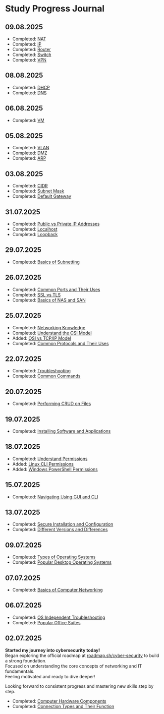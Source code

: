 # Study Progress Journal

## 09.08.2025
- Completed: [NAT](notes/Networking-Knowledge/Understand-the-Terminology/NAT.md)
- Completed: [IP](notes/Networking-Knowledge/Understand-the-Terminology/IP.md)
- Completed: [Router](notes/Networking-Knowledge/Understand-the-Terminology/Router.md)
- Completed: [Switch](notes/Networking-Knowledge/Understand-the-Terminology/Switch.md)
- Completed: [VPN](notes/Networking-Knowledge/Understand-the-Terminology/VPN.md)

## 08.08.2025
- Completed: [DHCP](notes/Networking-Knowledge/Understand-the-Terminology/DHCP.md)
- Completed: [DNS](notes/Networking-Knowledge/Understand-the-Terminology/DNS.md)

## 06.08.2025
- Completed: [VM](notes/Networking-Knowledge/Understand-the-Terminology/VM.md)

## 05.08.2025
- Completed: [VLAN](notes/Networking-Knowledge/Understand-the-Terminology/VLAN.md)
- Completed: [DMZ](notes/Networking-Knowledge/Understand-the-Terminology/DMZ.md)
- Completed: [ARP](notes/Networking-Knowledge/Understand-the-Terminology/ARP.md)

## 03.08.2025
- Completed: [CIDR](notes/Networking-Knowledge/IP-terminology/CIDR.md)
- Completed: [Subnet Mask](notes/Networking-Knowledge/IP-terminology/Subnet-Mask.md)
- Completed: [Default Gateway](notes/Networking-Knowledge/IP-terminology/Default-Gateway.md)

## 31.07.2025
- Completed: [Public vs Private IP Addresses](notes/Networking-Knowledge/IP-terminology/Public-vs-Private-IP-Addresses.md)
- Completed: [Localhost](notes/Networking-Knowledge/IP-terminology/Localhost.md)
- Completed: [Loopback](notes/Networking-Knowledge/IP-terminology/Loopback.md)

## 29.07.2025
- Completed: [Basics of Subnetting](notes/Networking-Knowledge/IP-terminology/Basics-of-Subnetting.md)

## 26.07.2025
- Completed: [Common Ports and Their Uses](notes/Networking-Knowledge/Networking-Basics/Common-Ports-and-Their-Uses.md)
- Completed: [SSL vs TLS](notes/Networking-Knowledge/Networking-Basics/SSL-vs-TLS.md)
- Completed: [Basics of NAS and SAN](notes/Networking-Knowledge/Networking-Basics/Basics-of-NAS-and-SAN.md)

## 25.07.2025
- Completed: [Networking Knowledge](notes/Networking-Knowledge/Networking-Basics/Networking-Knowledge.md)
- Completed: [Understand the OSI Model](notes/Networking-Knowledge/Networking-Basics/Understand-the-OSI-Model.md)
- Added: [OSI vs TCP/IP Model](deep-dive/OSI-vs-TCP-IP-Model.md)
- Completed: [Common Protocols and Their Uses](notes/Networking-Knowledge/Networking-Basics/Common-Protocols-and-Their-Uses.md)

## 22.07.2025
- Completed: [Troubleshooting](notes/Operating-Systems/Troubleshooting.md)
- Completed: [Common Commands](notes/Operating-Systems/Common-Commands.md)

## 20.07.2025
- Completed: [Performing CRUD on Files](notes/Operating-Systems/Performing-CRUD-on-Files.md)

## 19.07.2025
- Completed: [Installing Software and Applications](notes/Operating-Systems/Installing-Software-and-Applications.md)

## 18.07.2025
- Completed: [Understand Permissions](notes/Operating-Systems/Understand-Permissions.md)
- Added: [Linux CLI Permissions](deep-dive/Linux-CLI-Permissions.md)
- Added: [Windows PowerShell Permissions](deep-dive/Windows-PowerShell-Permissions.md)

## 15.07.2025
- Completed: [Navigating Using GUI and CLI](notes/Operating-Systems/Navigating-Using-GUI-and-CLI.md)

## 13.07.2025
- Completed: [Secure Installation and Configuration](notes/Operating-Systems/Secure-Installation-and-Configuration.md)
- Completed: [Different Versions and Differences](notes/Operating-Systems/Different-Versions-and-Differences.md)

## 09.07.2025
- Completed: [Types of Operating Systems](notes/Operating-Systems/Types-of-Operating-Systems.md)
- Completed: [Popular Desktop Operating Systems](notes/Operating-Systems/Popular-Desktop-Operating-Systems.md)

## 07.07.2025
- Completed: [Basics of Computer Networking](notes/Fundamental-IT-Skills/Basics-of-Computer-Networking.md)

## 06.07.2025
- Completed: [OS Independent Troubleshooting](notes/Fundamental-IT-Skills/OS-Independent-Troubleshooting.md)
- Completed: [Popular Office Suites](notes/Fundamental-IT-Skills/Popular-Office-Suites.md)

## 02.07.2025

**Started my journey into cybersecurity today!**  
Began exploring the official roadmap at [roadmap.sh/cyber-security](https://roadmap.sh/cyber-security) to build a strong foundation.  
Focused on understanding the core concepts of networking and IT fundamentals.  
Feeling motivated and ready to dive deeper!

Looking forward to consistent progress and mastering new skills step by step.

- Completed: [Computer Hardware Components](notes/Fundamental-IT-Skills/Computer-Hardware-Components.md)
- Completed: [Connection Types and Their Function](notes/Fundamental-IT-Skills/Connection-Types-and-their-function.md)
